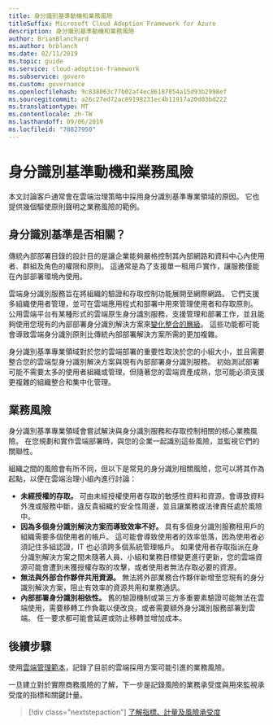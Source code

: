 ```yaml
---
title: 身分識別基準動機和業務風險
titleSuffix: Microsoft Cloud Adoption Framework for Azure
description: 身分識別基準動機和業務風險
author: BrianBlanchard
ms.author: brblanch
ms.date: 02/11/2019
ms.topic: guide
ms.service: cloud-adoption-framework
ms.subservice: govern
ms.custom: governance
ms.openlocfilehash: 9c838063c77b02af4ec86187854a15d93b2998ef
ms.sourcegitcommit: a26c27ed72ac89198231ec4b11917a20d03bd222
ms.translationtype: MT
ms.contentlocale: zh-TW
ms.lasthandoff: 09/06/2019
ms.locfileid: "70827950"
---
```

# <a name="identity-baseline-motivations-and-business-risks"></a>身分識別基準動機和業務風險

本文討論客戶通常會在雲端治理策略中採用身分識別基準專業領域的原因。 它也提供幾個驅使原則聲明之業務風險的範例。

<!-- markdownlint-disable MD026 -->

## <a name="is-identity-baseline-relevant"></a>身分識別基準是否相關？

傳統內部部署目錄的設計目的是讓企業能夠嚴格控制其內部網路和資料中心內使用者、群組及角色的權限和原則。 這通常是為了支援單一租用戶實作，讓服務僅能在內部部署環境內使用。

雲端身分識別服務旨在將組織的驗證和存取控制功能展開至網際網路。 它們支援多組織使用者管理，並可在雲端應用程式和部署中用來管理使用者和存取原則。 公用雲端平台有某種形式的雲端原生身分識別服務，支援管理和部署工作，並且能夠使用您現有的內部部署身分識別解決方案來[變化整合的層級](../../decision-guides/identity/index.md)。 這些功能都可能會導致雲端身分識別原則比傳統內部部署解決方案所需的更加複雜。

身分識別基準專業領域對於您的雲端部署的重要性取決於您的小組大小，並且需要整合您的雲端型身分識別解決方案與現有內部部署身分識別服務。 初始測試部署可能不需要太多的使用者組織或管理，但隨著您的雲端資產成熟，您可能必須支援更複雜的組織整合和集中化管理。

## <a name="business-risk"></a>業務風險

身分識別基準專業領域會嘗試解決與身分識別服務和存取控制相關的核心業務風險。 在您規劃和實作雲端部署時，與您的企業一起識別這些風險，並監視它們的關聯性。

組織之間的風險會有所不同，但以下是常見的身分識別相關風險，您可以將其作為起點，以便在雲端治理小組內進行討論：

- **未經授權的存取。** 可由未經授權使用者存取的敏感性資料和資源，會導致資料外洩或服務中斷，違反貴組織的安全性周邊，並且讓業務或法律責任處於風險中。
- **因為多個身分識別解決方案而導致效率不好。** 具有多個身分識別服務租用戶的組織需要多個使用者的帳戶。 這可能會導致使用者的效率低落，因為使用者必須記住多組認證，IT 也必須跨多個系統管理帳戶。 如果使用者存取指派在身分識別解決方案之間未隨著人員、小組和業務目標變更進行更新，您的雲端資源可能會遭到未獲授權存取的攻擊，或者使用者無法存取必要的資源。
- **無法與外部合作夥伴共用資源。** 無法將外部業務合作夥伴新增至您現有的身分識別解決方案，阻止有效率的資源共用和業務通訊。
- **內部部署身分識別相依性。** 舊的驗證機制或第三方多重要素驗證可能無法在雲端使用，需要移轉工作負載以便改良，或者需要額外身分識別服務部署到雲端。 任一要求都可能會延遲或防止移轉並增加成本。

## <a name="next-steps"></a>後續步驟

使用[雲端管理範本](./template.md)，記錄了目前的雲端採用方案可能引進的業務風險。

一旦建立對於實際商務風險的了解，下一步是記錄風險的業務承受度與用來監視承受度的指標和關鍵計量。

> [!div class="nextstepaction"]
> [了解指標、計量及風險承受度](./metrics-tolerance.md)
